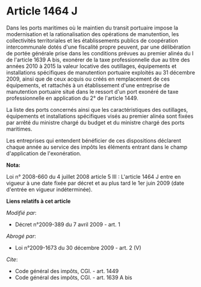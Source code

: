 # Article 1464 J

Dans les ports maritimes où le maintien du transit portuaire impose la modernisation et la rationalisation des opérations de
manutention, les collectivités territoriales et les établissements publics de coopération intercommunale dotés d'une
fiscalité propre peuvent, par une délibération de portée générale prise dans les conditions prévues au premier alinéa du I de
l'article 1639 A bis, exonérer de la taxe professionnelle due au titre des années 2010 à 2015 la valeur locative des
outillages, équipements et installations spécifiques de manutention portuaire exploités au 31 décembre 2009, ainsi que de
ceux acquis ou créés en remplacement de ces équipements, et rattachés à un établissement d'une entreprise de manutention
portuaire situé dans le ressort d'un port exonéré de taxe professionnelle en application du 2° de l'article 1449. 

La liste des ports concernés ainsi que les caractéristiques des outillages, équipements et installations spécifiques visés au
premier alinéa sont fixées par arrêté du ministre chargé du budget et du ministre chargé des ports maritimes. 

Les entreprises qui entendent bénéficier de ces dispositions déclarent chaque année au service des impôts les éléments
entrant dans le champ d'application de l'exonération.

**Nota:**

Loi n° 2008-660 du 4 juillet 2008 article 5 III : L'article 1464 J entre en vigueur à une date fixée par décret et au plus
tard le 1er juin 2009 (date d'entrée en vigueur indéterminée).

**Liens relatifs à cet article**

_Modifié par_:

  - Décret n°2009-389 du 7 avril 2009 - art. 1

_Abrogé par_:

  - Loi n°2009-1673 du 30 décembre 2009 - art. 2 (V)

_Cite_:

  - Code général des impôts, CGI. - art. 1449
  - Code général des impôts, CGI. - art. 1639 A bis
